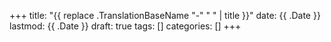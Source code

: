 +++
title: "{{ replace .TranslationBaseName "-" " " | title }}"
date: {{ .Date }}
lastmod: {{ .Date }}
draft: true
tags: []
categories: []
+++
